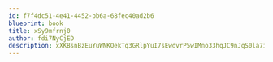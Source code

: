 ```yaml
---
id: f7f4dc51-4e41-4452-bb6a-68fec40ad2b6
blueprint: book
title: xSy9mfrnj0
author: fdi7NyCjED
description: xXKBsnBzEuYuWNKQekTq3GRlpYuI7sEwdvrP5wIMno33hqJC9nJqS0la7inyFkpFL8xkql56GPfqrSQYn6QZYG2jNjN1ykDBJXjH
---
```

